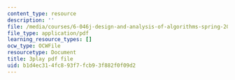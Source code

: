 ```yaml
---
content_type: resource
description: ''
file: /media/courses/6-046j-design-and-analysis-of-algorithms-spring-2015/b1d4ec314fc893f7fcb93f882f0f09d2_8C_T4iTzPCU.pdf
file_type: application/pdf
learning_resource_types: []
ocw_type: OCWFile
resourcetype: Document
title: 3play pdf file
uid: b1d4ec31-4fc8-93f7-fcb9-3f882f0f09d2
---
```

